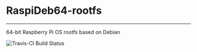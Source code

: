 # RaspiDeb64-rootfs
---
64-bit Raspberry Pi OS rootfs based on Debian

![Travis-CI Build Status](https://travis-ci.org/lucashalbert/RaspiDeb64-rootfs.svg?branch=master)

